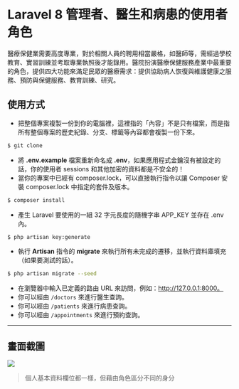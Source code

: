 # Laravel 8 管理者、醫生和病患的使用者角色

醫療保健業需要高度專業，對於相關人員的聘用相當嚴格，如醫師等，需經過學校教育、實習訓練並考取專業執照後才能錄用。醫院扮演醫療保健服務產業中最重要的角色，提供四大功能來滿足民眾的醫療需求：提供協助病人恢復與維護健康之服務、預防與保健服務、教育訓練、研究。

## 使用方式
- 把整個專案複製一份到你的電腦裡，這裡指的「內容」不是只有檔案，而是指所有整個專案的歷史紀錄、分支、標籤等內容都會複製一份下來。
```sh
$ git clone
```
- 將 __.env.example__ 檔案重新命名成 __.env__，如果應用程式金鑰沒有被設定的話，你的使用者 sessions 和其他加密的資料都是不安全的！
- 當你的專案中已經有 composer.lock，可以直接執行指令以讓 Composer 安裝 composer.lock 中指定的套件及版本。
```sh
$ composer install
```
- 產生 Laravel 要使用的一組 32 字元長度的隨機字串 APP_KEY 並存在 .env 內。
```sh
$ php artisan key:generate
```
- 執行 __Artisan__ 指令的 __migrate__ 來執行所有未完成的遷移，並執行資料庫填充（如果要測試的話）。
```sh
$ php artisan migrate --seed
```
- 在瀏覽器中輸入已定義的路由 URL 來訪問，例如：http://127.0.0.1:8000。
- 你可以經由 `/doctors` 來進行醫生查詢。
- 你可以經由 `/patients` 來進行病患查詢。
- 你可以經由 `/appointments` 來進行預約查詢。

----

## 畫面截圖
![](https://i.imgur.com/T0JZyvv.png)
> 個人基本資料欄位都一樣，但藉由角色區分不同的身分